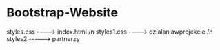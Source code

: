 # Bootstrap-Website
styles.css ----> index.html /n
styles1.css ----> dzialaniawprojekcie /n
styles2 -----> partnerzy
